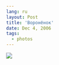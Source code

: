 ```yaml
---
lang: ru
layout: Post
title: 'Воронёнок'
date: Dec 4, 2006
tags:
  - photos
---
```


![](/images/blog/MG-9189-lj.jpg)
